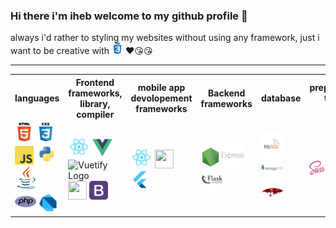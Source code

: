 ### Hi there i'm iheb welcome to my github profile 👋

<p>always i'd rather to styling my websites without using any framework, just i want to be creative with 
  <img src='https://raw.githubusercontent.com/github/explore/80688e429a7d4ef2fca1e82350fe8e3517d3494d/topics/css/css.png' width='18' /> ❤️️😘😘 </p2>

<hr>

<!DOCTYPE html>
<html>
<body>

<table>
  <tr>
    <th>languages</th>
    <th>Frontend frameworks, library, compiler</th> 
    <th>mobile app devolopement frameworks</th>
    <th>Backend frameworks</th>
    <th>database</th>
    <th>prepeocessor, temlate engine</th>
    <th>tools</th>
    <th>editor </th>
  </tr>
  <td>
  <img src='https://raw.githubusercontent.com/github/explore/80688e429a7d4ef2fca1e82350fe8e3517d3494d/topics/html/html.png' width='30' />
  <img src='https://raw.githubusercontent.com/github/explore/80688e429a7d4ef2fca1e82350fe8e3517d3494d/topics/css/css.png' width='30' />
  <img src='https://raw.githubusercontent.com/github/explore/80688e429a7d4ef2fca1e82350fe8e3517d3494d/topics/javascript/javascript.png' width='30' />
  <img src='https://raw.githubusercontent.com/github/explore/80688e429a7d4ef2fca1e82350fe8e3517d3494d/topics/python/python.png' width='34' />
  <img src='https://raw.githubusercontent.com/github/explore/80688e429a7d4ef2fca1e82350fe8e3517d3494d/topics/java/java.png' width='36' />
  <img src='https://raw.githubusercontent.com/github/explore/80688e429a7d4ef2fca1e82350fe8e3517d3494d/topics/php/php.png' width='34' />
  <img src='https://raw.githubusercontent.com/github/explore/80688e429a7d4ef2fca1e82350fe8e3517d3494d/topics/dart/dart.png' width='30' />
  </td>
  <td>
  	
  <img src='https://raw.githubusercontent.com/github/explore/80688e429a7d4ef2fca1e82350fe8e3517d3494d/topics/react/react.png' width='35' />
  <img src='https://raw.githubusercontent.com/github/explore/80688e429a7d4ef2fca1e82350fe8e3517d3494d/topics/vue/vue.png' width='32' />
  <img alt="Vuetify Logo" width="30" src="https://cdn.vuetifyjs.com/images/logos/logo.svg">
  <img height="30" width="30" src="https://cdn.jsdelivr.net/npm/simple-icons@v3/icons/svelte.svg" />
  <img src='https://raw.githubusercontent.com/github/explore/80688e429a7d4ef2fca1e82350fe8e3517d3494d/topics/bootstrap/bootstrap.png' width='30' />

  </td>
  <td>
  
  <img src='https://raw.githubusercontent.com/github/explore/80688e429a7d4ef2fca1e82350fe8e3517d3494d/topics/react-native/react-native.png' width='35' />
  <img height="30" width="30" src="https://cdn.jsdelivr.net/npm/simple-icons@v3/icons/expo.svg" />
  <img src='https://raw.githubusercontent.com/github/explore/80688e429a7d4ef2fca1e82350fe8e3517d3494d/topics/flutter/flutter.png' width='30' />
  </td>
  <td>
  	
  <img src='https://raw.githubusercontent.com/github/explore/80688e429a7d4ef2fca1e82350fe8e3517d3494d/topics/nodejs/nodejs.png' width='30' />
  <img src='https://raw.githubusercontent.com/github/explore/80688e429a7d4ef2fca1e82350fe8e3517d3494d/topics/express/express.png' width='35' />
  <img src='https://raw.githubusercontent.com/github/explore/80688e429a7d4ef2fca1e82350fe8e3517d3494d/topics/flask/flask.png' width='35' />

  </td>
  <td>
  	
  <img src='https://raw.githubusercontent.com/github/explore/80688e429a7d4ef2fca1e82350fe8e3517d3494d/topics/mysql/mysql.png' width='35' />
  <img src='https://raw.githubusercontent.com/github/explore/80688e429a7d4ef2fca1e82350fe8e3517d3494d/topics/mongodb/mongodb.png' width='35' />
  <img src='https://raw.githubusercontent.com/github/explore/80688e429a7d4ef2fca1e82350fe8e3517d3494d/topics/mongoose/mongoose.png' width='35' />
  </td>
  <td>
  <img src='https://raw.githubusercontent.com/github/explore/80688e429a7d4ef2fca1e82350fe8e3517d3494d/topics/sass/sass.png' width='30' />
  <img src="https://cdn.rawgit.com/pugjs/pug-logo/eec436cee8fd9d1726d7839cbe99d1f694692c0c/SVG/pug-final-logo-_-colour-128.svg" width="30">
  </td>
  <td>
  
  <img height="30" width="30" src="https://cdn.jsdelivr.net/npm/simple-icons@v3/icons/git.svg" />
  <img height="30" width="30" src="https://cdn.jsdelivr.net/npm/simple-icons@v3/icons/github.svg" />
  <img src='https://raw.githubusercontent.com/github/explore/80688e429a7d4ef2fca1e82350fe8e3517d3494d/topics/terminal/terminal.png' width='30' /> 
  </td>
  <td>
  <img height="30" width="30" src="https://cdn.jsdelivr.net/npm/simple-icons@v3/icons/visualstudiocode.svg" />
  <img height="30" width="30" src="https://cdn.jsdelivr.net/npm/simple-icons@v3/icons/atom.svg" />
  <img height="30" width="30" src="https://cdn.jsdelivr.net/npm/simple-icons@v3/icons/sublimetext.svg" />
  <img height="30" width="30" src="https://cdn.jsdelivr.net/npm/simple-icons@v3/icons/anaconda.svg" />
  </td>
  </tr>
</table>

</body>
</html>
